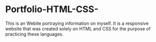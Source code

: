 # Portfolio-HTML-CSS-
This is an Webite portraying information on myself. It is a responsive website that was created solely on HTML and CSS for the purpose of practicing these languages.
